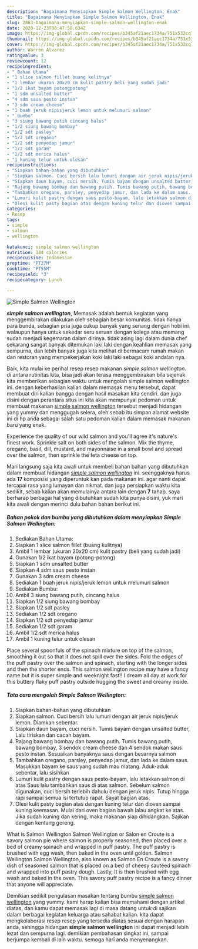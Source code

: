 ```yaml
---
description: "Bagaimana Menyiapkan Simple Salmon Wellington, Enak"
title: "Bagaimana Menyiapkan Simple Salmon Wellington, Enak"
slug: 2883-bagaimana-menyiapkan-simple-salmon-wellington-enak
date: 2020-12-23T08:47:58.634Z
image: https://img-global.cpcdn.com/recipes/b345af21aec1734a/751x532cq70/simple-salmon-wellington-foto-resep-utama.jpg
thumbnail: https://img-global.cpcdn.com/recipes/b345af21aec1734a/751x532cq70/simple-salmon-wellington-foto-resep-utama.jpg
cover: https://img-global.cpcdn.com/recipes/b345af21aec1734a/751x532cq70/simple-salmon-wellington-foto-resep-utama.jpg
author: Warren Alvarez
ratingvalue: 3
reviewcount: 12
recipeingredient:
- " Bahan Utama"
- "1 slice salmon fillet buang kulitnya"
- "1 lembar ukuran 20x20 cm kulit pastry beli yang sudah jadi"
- "1/2 ikat bayam potongpotong"
- "1 sdm unsalted butter"
- "4 sdm saus pesto instan"
- "3 sdm cream cheese"
- "1 buah jeruk nipisjeruk lemon untuk melumuri salmon"
- " Bumbu"
- "3 siung bawang putih cincang halus"
- "1/2 siung bawang bombay"
- "1/2 sdt pasley"
- "1/2 sdt oregano"
- "1/2 sdt penyedap jamur"
- "1/2 sdt garam"
- "1/2 sdt merica halus"
- "1 kuning telur untuk olesan"
recipeinstructions:
- "Siapkan bahan-bahan yang dibutuhkan"
- "Siapkan salmon. Cuci bersih lalu lumuri dengan air jeruk nipis/jeruk lemon. Diamkan sebentar."
- "Siapkan daun bayam, cuci nersih. Tumis bayam dengan unsalted butter, Lalu tiriskan dan cacah bayam."
- "Rajang bawang bombay dan bawang putih. Tumis bawang putih, bawang bombay, 3 sendok cream cheese dan 4 sendok makan saus pesto instan. Sesuaikan banyaknya saus dengan besarnya salmon"
- "Tambahkan oregano, parsley, penyedap jamur, dan lada ke dalam saus. Masukkan bayam ke saus yang sudah mau matang. Aduk-aduk sebentar, lalu sisihkan"
- "Lumuri kulit pastry dengan saus pesto-bayam, lalu letakkan salmon di atas Saus lalu tambahkan saus di atas salmon. Sebelum salmon digunakan, cuci bersih terlebih dahulu dengan jeruk nipis. Tutup hingga rapi sampai semua isi tertutup rapat. Sayat bagian atas."
- "Olesi kulit pasty bagian atas dengan kuning telur dan dioven sampai kuning keemasan. Mulai dari oven bagian bawah lalau angkat ke atas. Jika sudah kuning dan kering, maka makanan siap dihidangkan. Sajikan dengan kentang goreng."
categories:
- Resep
tags:
- simple
- salmon
- wellington

katakunci: simple salmon wellington 
nutrition: 184 calories
recipecuisine: Indonesian
preptime: "PT27M"
cooktime: "PT55M"
recipeyield: "3"
recipecategory: Lunch

---
```



![Simple Salmon Wellington](https://img-global.cpcdn.com/recipes/b345af21aec1734a/751x532cq70/simple-salmon-wellington-foto-resep-utama.jpg)

<b><i>simple salmon wellington</i></b>, Memasak adalah bentuk kegiatan yang menggembirakan dilakukan oleh sebagian besar komunitas. tidak hanya para bunda, sebagian pria juga cukup banyak yang senang dengan hobi ini. walaupun hanya untuk sekedar seru seruan dengan kolega atau memang sudah menjadi kegemaran dalam dirinya. tidak asing lagi dalam dunia chef sekarang sangat banyak ditemukan laki laki dengan keahlian memasak yang sempurna, dan lebih banyak juga kita melihat di bermacam rumah makan dan restoran yang mempekerjakan koki laki laki sebagai koki andalan nya.

Baik, kita mulai ke perihal resep resep makanan <i>simple salmon wellington</i>. di antara rutinitas kita, bisa jadi akan terasa menggembirakan bila sejenak kita memberikan sebagian waktu untuk mengolah simple salmon wellington ini. dengan keberhasilan kalian dalam memasak menu tersebut, dapat membuat diri kalian bangga dengan hasil masakan kita sendiri. dan juga disini dengan perantara situs ini kita akan mempunyai pedoman untuk membuat makanan <u>simple salmon wellington</u> tersebut menjadi hidangan yang yummy dan menggugah selera, oleh sebab itu simpan alamat website ini di hp anda sebagai salah satu pedoman kalian dalam memasak makanan baru yang enak.

Experience the quality of our wild salmon and you&#39;ll agree it&#39;s nature&#39;s finest work. Sprinkle salt on both sides of the salmon. Mix the thyme, oregano, basil, dill, mustard, and mayonnaise in a small bowl and spread over the salmon, then sprinkle the feta cheese on top.


Mari langsung saja kita awali untuk membeli bahan bahan yang dibutuhkan dalam membuat hidangan <u><i>simple salmon wellington</i></u> ini. seenggaknya harus ada <b>17</b> komposisi yang diperuntuk kan pada makanan ini. agar nanti dapat tercapai rasa yang lumayan dan nikmat. dan juga persiapkan waktu kita sedikit, sebab kalian akan memulainya antara lain dengan <b>7</b> tahap. saya berharap berbagai hal yang dibutuhkan sudah kita punya disini, yuk mari kita awali dengan merinci dulu bahan bahan berikut ini.

<!--inarticleads1-->

##### Bahan pokok dan bumbu yang dibutuhkan dalam menyiapkan Simple Salmon Wellington:

1. Sediakan  Bahan Utama:
1. Siapkan 1 slice salmon fillet (buang kulitnya)
1. Ambil 1 lembar (ukuran 20x20 cm) kulit pastry (beli yang sudah jadi)
1. Gunakan 1/2 ikat bayam (potong-potong)
1. Siapkan 1 sdm unsalted butter
1. Siapkan 4 sdm saus pesto instan
1. Gunakan 3 sdm cream cheese
1. Sediakan 1 buah jeruk nipis/jeruk lemon untuk melumuri salmon
1. Sediakan  Bumbu:
1. Ambil 3 siung bawang putih, cincang halus
1. Siapkan 1/2 siung bawang bombay
1. Siapkan 1/2 sdt pasley
1. Sediakan 1/2 sdt oregano
1. Siapkan 1/2 sdt penyedap jamur
1. Sediakan 1/2 sdt garam
1. Ambil 1/2 sdt merica halus
1. Ambil 1 kuning telur untuk olesan


Place several spoonfuls of the spinach mixture on top of the salmon, smoothing it out so that it does not spill over the sides. Fold the edges of the puff pastry over the salmon and spinach, starting with the longer sides and then the shorter ends. This salmon wellington recipe may have a fancy name but it is super simple and weeknight fast!! I dream all day at work for this buttery flaky puff pastry outside hugging the sweet and creamy inside. 

<!--inarticleads2-->

##### Tata cara mengolah Simple Salmon Wellington:

1. Siapkan bahan-bahan yang dibutuhkan
1. Siapkan salmon. Cuci bersih lalu lumuri dengan air jeruk nipis/jeruk lemon. Diamkan sebentar.
1. Siapkan daun bayam, cuci nersih. Tumis bayam dengan unsalted butter, Lalu tiriskan dan cacah bayam.
1. Rajang bawang bombay dan bawang putih. Tumis bawang putih, bawang bombay, 3 sendok cream cheese dan 4 sendok makan saus pesto instan. Sesuaikan banyaknya saus dengan besarnya salmon
1. Tambahkan oregano, parsley, penyedap jamur, dan lada ke dalam saus. Masukkan bayam ke saus yang sudah mau matang. Aduk-aduk sebentar, lalu sisihkan
1. Lumuri kulit pastry dengan saus pesto-bayam, lalu letakkan salmon di atas Saus lalu tambahkan saus di atas salmon. Sebelum salmon digunakan, cuci bersih terlebih dahulu dengan jeruk nipis. Tutup hingga rapi sampai semua isi tertutup rapat. Sayat bagian atas.
1. Olesi kulit pasty bagian atas dengan kuning telur dan dioven sampai kuning keemasan. Mulai dari oven bagian bawah lalau angkat ke atas. Jika sudah kuning dan kering, maka makanan siap dihidangkan. Sajikan dengan kentang goreng.


What is Salmon Wellington Salmon Wellington or Salon en Croute is a savory salmon pie where salmon is properly seasoned, then placed over a bed of creamy spinach and wrapped in puff pastry. The puff pastry is brushed with egg wash, then baked in the oven until golden. Salmon Wellington Salmon Wellington, also known as Salmon En Croute is a savory dish of seasoned salmon that is placed on a bed of cheesy sautéed spinach and wrapped into puff pastry dough. Lastly, It is then brushed with egg wash and baked in the oven. This savory puff pastry recipe is a fancy dinner that anyone will appreciate. 

Demikian sedikit pengulasan masakan tentang bumbu <u>simple salmon wellington</u> yang yummy. kami harap kalian bisa memahami dengan artikel diatas, dan kamu dapat memasak lagi di masa datang untuk di sajikan dalam berbagai kegiatan keluarga atau sahabat kalian. kita dapat mengkolaborasi resep resep yang tersedia diatas sesuai dengan harapan anda, sehingga hidangan <b>simple salmon wellington</b> ini dapat menjadi lebih lezat dan sempurna lagi. demikian pembahasan singkat ini, sampai berjumpa kembali di lain waktu. semoga hari anda menyenangkan.
